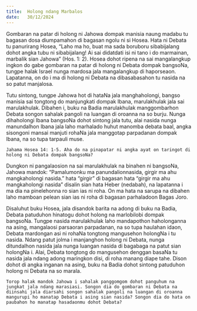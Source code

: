 ```yaml
---
title:  Holong ndang Marbalos
date:   30/12/2024
---
```


Gombaran na patar di holong ni Jahowa dompak manisia naung madabu tu bagasan dosa diumpamahon di bagasan ngolu ni si Hosea. Hata ni Debata tu panurirang Hosea, “Laho ma ho, buat ma sada boruboru sibabijalang dohot angka tubu ni sibabijalang! Ai sai didatdati isi ni tano i do marmainan, marbalik sian Jahowa” (Hos. 1: 2). Hosea dohot ripena na sai mangalangkup ingkon do gabe gombaran na patar di holong ni Debata dompak bangsoNa, tungpe halak Israel nunga mardosa jala mangalangkup di haporseaon. Lapatanna, on do i ma di holong ni Debata na dibasabasahon tu nasida na so patut manjalosa.

Tutu sintong, tungpe Jahowa hot di hataNa jala manghaholongi, bangso manisia sai tongtong do manjungkati dompak Ibana, marulakhulak jala sai marulakhulak. Dibahen i, buku na Badia marulakhulak manggombarhon Debata songon sahalak pangoli na luangan di oroanna na so burju. Nunga dihaholongi Ibana bangsoNa dohot sintong jala tutu, alai nasida nunga manundalhon Ibana jala laho marhalado huhut manomba debata baal, angka sisongoni mansai manjuti rohaNa jala manggotap parpadanan dompak Ibana, na so tupa tarpauli muse.

`Jahama Hosea 14: 1-5. Aha do na pinapatar ni angka ayat on taringot di holong ni Debata dompak bangsoNa?`

Dungkon ni pangalaosion na sai marulakhulak na binahen ni bangsoNa, Jahowa mandok: “Pamalumonku ma panundalionnasida, girgir ma ahu mangkaholongi nasida.” hata “girgir” di bagasan hata “girgir ma ahu mangkaholongi nasida” disalin sian hata Heber (nedabah), na lapatanna i ma dia na pinelehonna ro sian ias ni roha. On ma hata na sarupa na dibahen laho mamboan pelean sian ias ni roha di bagasan parhaladoon Bagas Joro.

Disaluhut buku Hosea, jala disandok barita na adong di buku na Badia, Debata patuduhon hinatogu dohot holong na marlobilobi dompak bangsoNa. Tungpe nasida marulakhulak laho mandapothon haholonganna na asing, mangalaosi parsaoran parpadanan, na so tupa haulahan idaon, Debata mardongan asi ni rohaNa tongtong mangusehon holongNa i tu nasida. Ndang patut jolma i manjanghon holong ni Debata, nunga ditundalhon nasida jala nunga luangan nasida di bagabaga na patut sian holongNa i. Alai, Debata tongtong do mangusehon denggan basaNa tu nasida jala ndang adong maringkon disi, di roha manang diape tahe. Dison dohot di angka inganan na asing, buku na Badia dohot sintong patuduhon holong ni Debata na so marala.

`Torop halak mandok Jahowa i sahalak panggomgom dohot panguhum na jungkat jala ndang marasiasi. Songon dia do gombaran ni Debata na diinsahi jala diarsahi songon sahalak pangoli na luangan di oroanna mangurupi ho manatap Debata i asing sian nasida? Songon dia do hata on paubahon ho manatap hasadaonmu dohot Debata?`